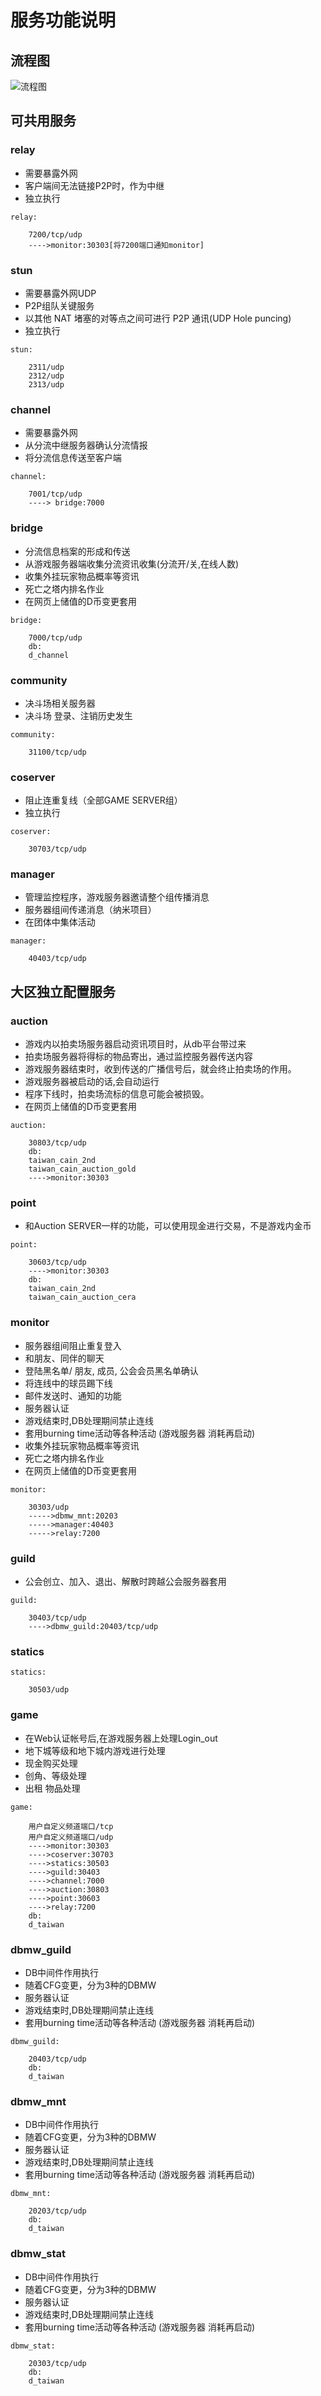 # 服务功能说明

## 流程图

![流程图](process.png)

## 可共用服务

### relay

* 需要暴露外网
* 客户端间无法链接P2P时，作为中继
* 独立执行

```shell
relay:

    7200/tcp/udp
    ---->monitor:30303[将7200端口通知monitor]
```

### stun

* 需要暴露外网UDP
* P2P组队关键服务
* 以其他 NAT 堵塞的对等点之间可进行 P2P 通讯(UDP Hole puncing)
* 独立执行

```shell
stun: 

    2311/udp
    2312/udp
    2313/udp
```

### channel

* 需要暴露外网
* 从分流中继服务器确认分流情报
* 将分流信息传送至客户端

```shell
channel:

    7001/tcp/udp
    ----> bridge:7000
```

### bridge

* 分流信息档案的形成和传送 
* 从游戏服务器端收集分流资讯收集(分流开/关,在线人数)
* 收集外挂玩家物品概率等资讯
* 死亡之塔内排名作业
* 在网页上储值的D币变更套用

```shell
bridge:

    7000/tcp/udp
    db:
    d_channel
```

### community

* 决斗场相关服务器
* 决斗场 登录、注销历史发生

```shell
community:
    
    31100/tcp/udp
```

### coserver

* 阻止连重复线（全部GAME SERVER组）
* 独立执行

```shell
coserver:

    30703/tcp/udp
```

### manager

* 管理监控程序，游戏服务器邀请整个组传播消息
* 服务器组间传递消息（纳米项目）
* 在团体中集体活动

```shell
manager:

    40403/tcp/udp
```

## 大区独立配置服务

### auction

* 游戏内以拍卖场服务器启动资讯项目时，从db平台带过来 
* 拍卖场服务器将得标的物品寄出，通过监控服务器传送内容
* 游戏服务器结束时，收到传送的广播信号后，就会终止拍卖场的作用。
* 游戏服务器被启动的话,会自动运行 
* 程序下线时，拍卖场流标的信息可能会被损毁。
* 在网页上储值的D币变更套用

```shell
auction:

    30803/tcp/udp
    db:
    taiwan_cain_2nd
    taiwan_cain_auction_gold
    ---->monitor:30303
```

### point

* 和Auction SERVER一样的功能，可以使用现金进行交易，不是游戏内金币

```shell
point:
    
    30603/tcp/udp
    ---->monitor:30303
    db:
    taiwan_cain_2nd
    taiwan_cain_auction_cera
```

### monitor

* 服务器组间阻止重复登入
* 和朋友、同伴的聊天
* 登陆黑名单/ 朋友, 成员, 公会会员黑名单确认
* 将连线中的球员踢下线
* 邮件发送时、通知的功能 
* 服务器认证
* 游戏结束时,DB处理期间禁止连线
* 套用burning time活动等各种活动 (游戏服务器 消耗再启动)
* 收集外挂玩家物品概率等资讯
* 死亡之塔内排名作业
* 在网页上储值的D币变更套用

```shell
monitor:

    30303/udp
    ----->dbmw_mnt:20203
    ----->manager:40403
    ----->relay:7200
```

### guild

* 公会创立、加入、退出、解散时跨越公会服务器套用
```shell
guild:
    
    30403/tcp/udp
    ---->dbmw_guild:20403/tcp/udp
```

### statics

```shell
statics:

    30503/udp
```

### game

* 在Web认证帐号后,在游戏服务器上处理Login_out 
* 地下城等级和地下城内游戏进行处理
* 现金购买处理
* 创角、等级处理
* 出租 物品处理

```shell
game:

    用户自定义频道端口/tcp
    用户自定义频道端口/udp
    ---->monitor:30303
    ---->coserver:30703
    ---->statics:30503
    ---->guild:30403
    ---->channel:7000
    ---->auction:30803
    ---->point:30603
    ---->relay:7200
    db:
    d_taiwan
```

### dbmw_guild

* DB中间件作用执行
* 随着CFG变更，分为3种的DBMW
* 服务器认证
* 游戏结束时,DB处理期间禁止连线
* 套用burning time活动等各种活动 (游戏服务器 消耗再启动)

```shell
dbmw_guild:
    
    20403/tcp/udp
    db:
    d_taiwan
```

### dbmw_mnt

* DB中间件作用执行
* 随着CFG变更，分为3种的DBMW
* 服务器认证
* 游戏结束时,DB处理期间禁止连线
* 套用burning time活动等各种活动 (游戏服务器 消耗再启动)

```shell
dbmw_mnt:

    20203/tcp/udp
    db:
    d_taiwan
```

### dbmw_stat

* DB中间件作用执行
* 随着CFG变更，分为3种的DBMW
* 服务器认证
* 游戏结束时,DB处理期间禁止连线
* 套用burning time活动等各种活动 (游戏服务器 消耗再启动)

```shell
dbmw_stat:

    20303/tcp/udp
    db:
    d_taiwan
```
